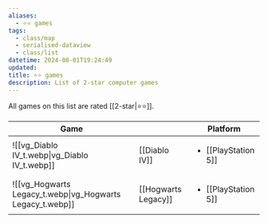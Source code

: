 ```yaml
---
aliases:
  - ⭐️⭐️ games
tags:
  - class/map
  - serialised-dataview
  - class/list
datetime: 2024-08-01T19:24:49
updated: 
title: ⭐️⭐️ games
description: List of 2-star computer games
---
```

All games on this list are rated [[2-star|⭐️⭐️]].

<!-- QueryToSerialize: table without id embed(link(thumbnail)) as Game, file.link as "", platform as Platform from #class/video-game where contains(rating, [[2-star]]) sort file.name -->
<!-- SerializedQuery: table without id embed(link(thumbnail)) as Game, file.link as "", platform as Platform from #class/video-game where contains(rating, [[2-star]]) sort file.name -->

| Game                                                                           |                                                      | Platform                                                            |
| ------------------------------------------------------------------------------ | ---------------------------------------------------- | ------------------------------------------------------------------- |
| ![[vg_Diablo IV_t.webp\|vg_Diablo IV_t.webp]]             | [[Diablo IV]]             | <ul><li>[[PlayStation 5]]</li></ul> |
| ![[vg_Hogwarts Legacy_t.webp\|vg_Hogwarts Legacy_t.webp]] | [[Hogwarts Legacy]] | <ul><li>[[PlayStation 5]]</li></ul> |
<!-- SerializedQuery END -->
